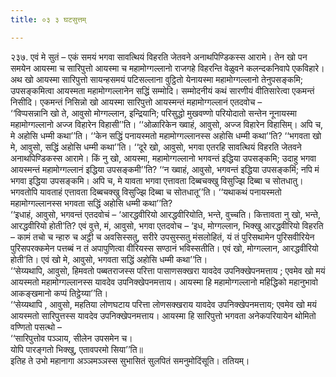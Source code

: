```yaml
---
title: ०३ ३ घटसुत्तम्

---
```


२३७. एवं मे सुतं – एकं समयं भगवा सावत्थियं विहरति जेतवने अनाथपिण्डिकस्स आरामे। तेन खो पन समयेन आयस्मा च सारिपुत्तो आयस्मा च महामोग्गल्लानो राजगहे विहरन्ति वेळुवने कलन्दकनिवापे एकविहारे। अथ खो आयस्मा सारिपुत्तो सायन्हसमयं पटिसल्लाना वुट्ठितो येनायस्मा महामोग्गल्लानो तेनुपसङ्कमि; उपसङ्कमित्वा आयस्मता महामोग्गल्लानेन सद्धिं सम्मोदि। सम्मोदनीयं कथं सारणीयं वीतिसारेत्वा एकमन्तं निसीदि। एकमन्तं निसिन्नो खो आयस्मा सारिपुत्तो आयस्मन्तं महामोग्गल्लानं एतदवोच –  
‘‘विप्पसन्नानि खो ते, आवुसो मोग्गल्लान, इन्द्रियानि; परिसुद्धो मुखवण्णो परियोदातो सन्तेन नूनायस्मा महामोग्गल्लानो अज्ज विहारेन विहासी’’ति। ‘‘ओळारिकेन ख्वाहं, आवुसो, अज्ज विहारेन विहासिम्। अपि च, मे अहोसि धम्मी कथा’’ति। ‘‘केन सद्धिं पनायस्मतो महामोग्गल्लानस्स अहोसि धम्मी कथा’’ति? ‘‘भगवता खो मे, आवुसो, सद्धिं अहोसि धम्मी कथा’’ति। ‘‘दूरे खो, आवुसो, भगवा एतरहि सावत्थियं विहरति जेतवने अनाथपिण्डिकस्स आरामे। किं नु खो, आयस्मा, महामोग्गल्लानो भगवन्तं इद्धिया उपसङ्कमि; उदाहु भगवा आयस्मन्तं महामोग्गल्लानं इद्धिया उपसङ्कमी’’ति? ‘‘न ख्वाहं, आवुसो, भगवन्तं इद्धिया उपसङ्कमिं; नपि मं भगवा इद्धिया उपसङ्कमि। अपि च, मे यावता भगवा एत्तावता दिब्बचक्खु विसुज्झि दिब्बा च सोतधातु। भगवतोपि यावताहं एत्तावता दिब्बचक्खु विसुज्झि दिब्बा च सोतधातू’’ति। ‘‘यथाकथं पनायस्मतो महामोग्गल्लानस्स भगवता सद्धिं अहोसि धम्मी कथा’’ति?  
‘‘इधाहं, आवुसो, भगवन्तं एतदवोचं – ‘आरद्धवीरियो आरद्धवीरियोति, भन्ते, वुच्चति। कित्तावता नु खो, भन्ते, आरद्धवीरियो होती’ति? एवं वुत्ते, मं, आवुसो, भगवा एतदवोच – ‘इध, मोग्गल्लान, भिक्खु आरद्धवीरियो विहरति – कामं तचो च न्हारु च अट्ठी च अवसिस्सतु, सरीरे उपसुस्सतु मंसलोहितं, यं तं पुरिसथामेन पुरिसवीरियेन पुरिसपरक्कमेन पत्तब्बं न तं अपापुणित्वा वीरियस्स सण्ठानं भविस्सतीति। एवं खो, मोग्गल्लान, आरद्धवीरियो होती’ति। एवं खो मे, आवुसो, भगवता सद्धिं अहोसि धम्मी कथा’’ति।  
‘‘सेय्यथापि, आवुसो, हिमवतो पब्बतराजस्स परित्ता पासाणसक्खरा यावदेव उपनिक्खेपनमत्ताय ; एवमेव खो मयं आयस्मतो महामोग्गल्लानस्स यावदेव उपनिक्खेपनमत्ताय। आयस्मा हि महामोग्गल्लानो महिद्धिको महानुभावो आकङ्खमानो कप्पं तिट्ठेय्या’’ति।  
‘‘सेय्यथापि , आवुसो, महतिया लोणघटाय परित्ता लोणसक्खराय यावदेव उपनिक्खेपनमत्ताय; एवमेव खो मयं आयस्मतो सारिपुत्तस्स यावदेव उपनिक्खेपनमत्ताय। आयस्मा हि सारिपुत्तो भगवता अनेकपरियायेन थोमितो वण्णितो पसत्थो –  
‘‘सारिपुत्तोव पञ्ञाय, सीलेन उपसमेन च।  
योपि पारङ्गतो भिक्खु, एतावपरमो सिया’’ति॥  
इतिह ते उभो महानागा अञ्ञमञ्ञस्स सुभासितं सुलपितं समनुमोदिंसूति। ततियम्।  


